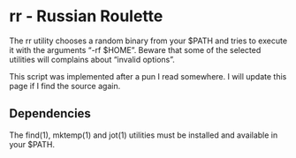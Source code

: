 # rr - Russian Roulette

The rr utility chooses a random binary from your $PATH and tries to
execute it with the arguments “-rf $HOME”. Beware that some of the
selected utilities will complains about “invalid options”.

This script was implemented after a pun I read somewhere. I will update
this page if I find the source again.

## Dependencies

The find(1), mktemp(1) and jot(1) utilities must be installed and available
in your $PATH.
